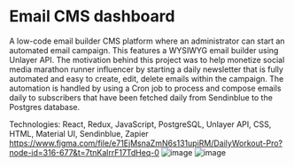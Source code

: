 # Email CMS dashboard
A low-code email builder CMS platform where an administrator can start an automated email campaign.  This features a WYSIWYG email builder using Unlayer API.  The motivation behind this project was to help monetize  social media marathon runner influencer by starting a daily newsletter that is fully automated and easy to create, edit, delete emails within the campaign. The automation is handled by using a Cron job to process and compose emails daily to subscribers that have been fetched daily from Sendinblue to the Postgres database.

 Technologies: React, Redux, JavaScript, PostgreSQL, Unlayer API, CSS, HTML, Material UI, Sendinblue, Zapier
https://www.figma.com/file/e71EjMsnaZmN6s131upiRM/DailyWorkout-Pro?node-id=316-677&t=7tnKalrrF17TdHeq-0
![image](https://user-images.githubusercontent.com/63440304/232635489-b8c88129-bae1-4ada-bdd0-187c77ca664f.png)
![image](https://user-images.githubusercontent.com/63440304/232635646-52d83627-5a16-4975-8a4c-7db9206919d5.png)


